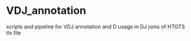 # VDJ_annotation
scripts and pipeline for VDJ annotation and D usage in DJ joins of HTGTS tlx file


